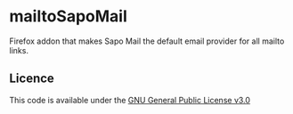 # mailtoSapoMail 
Firefox addon that makes Sapo Mail the default email provider for all mailto links.

## Licence 
This code is available under the [GNU General Public License v3.0](LICENSE.md)